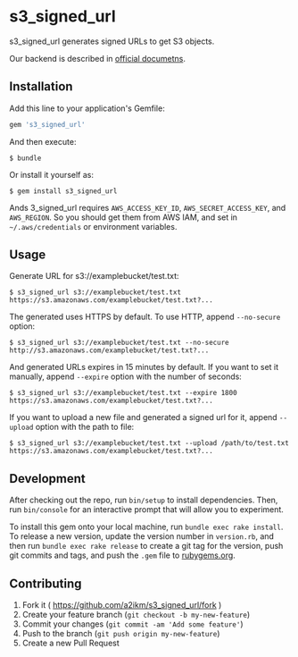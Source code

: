 # s3_signed_url

s3_signed_url generates signed URLs to get S3 objects.

Our backend is described in [official documetns](http://docs.aws.amazon.com/AmazonS3/latest/API/sigv4-query-string-auth.html).

## Installation

Add this line to your application's Gemfile:

```ruby
gem 's3_signed_url'
```

And then execute:

    $ bundle

Or install it yourself as:

    $ gem install s3_signed_url

Ands 3_signed_url requires `AWS_ACCESS_KEY_ID`, `AWS_SECRET_ACCESS_KEY`, and `AWS_REGION`.
So you should get them from AWS IAM, and set in `~/.aws/credentials` or environment variables.

## Usage


Generate URL for s3://examplebucket/test.txt:

    $ s3_signed_url s3://examplebucket/test.txt
    https://s3.amazonaws.com/examplebucket/test.txt?...

The generated uses HTTPS by default. To use HTTP, append `--no-secure` option:

    $ s3_signed_url s3://examplebucket/test.txt --no-secure
    http://s3.amazonaws.com/examplebucket/test.txt?...

And generated URLs expires in 15 minutes by default. If you want to set it manually, append `--expire` option with the number of seconds:

    $ s3_signed_url s3://examplebucket/test.txt --expire 1800
    https://s3.amazonaws.com/examplebucket/test.txt?...

If you want to upload a new file and generated a signed url for it, append `--upload` option with the path to file:

    $ s3_signed_url s3://examplebucket/test.txt --upload /path/to/test.txt
    https://s3.amazonaws.com/examplebucket/test.txt?...

## Development

After checking out the repo, run `bin/setup` to install dependencies. Then, run `bin/console` for an interactive prompt that will allow you to experiment.

To install this gem onto your local machine, run `bundle exec rake install`. To release a new version, update the version number in `version.rb`, and then run `bundle exec rake release` to create a git tag for the version, push git commits and tags, and push the `.gem` file to [rubygems.org](https://rubygems.org).

## Contributing

1. Fork it ( https://github.com/a2ikm/s3_signed_url/fork )
2. Create your feature branch (`git checkout -b my-new-feature`)
3. Commit your changes (`git commit -am 'Add some feature'`)
4. Push to the branch (`git push origin my-new-feature`)
5. Create a new Pull Request
